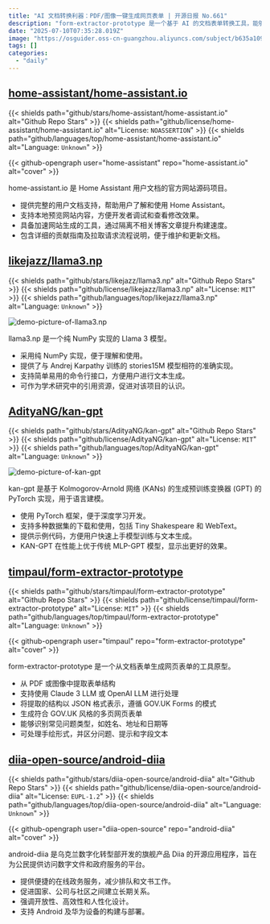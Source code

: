 ```yaml
---
title: "AI 文档转换利器：PDF/图像一键生成网页表单 | 开源日报 No.661"
description: "form-extractor-prototype 是一个基于 AI 的文档表单转换工具，能够自动从 PDF/图像中提取表单结构并生成符合 GOV.UK 标准的网页表单，支持 Claude 3 和 OpenAI 处理，输出结构化 JSON 数据。"
date: "2025-07-10T07:35:28.019Z"
image: "https://osguider.oss-cn-guangzhou.aliyuncs.com/subject/b635a1099bdcf9bd2de0c58680b5122f.png"
tags: []
categories:
  - "daily"
---
```


## [home-assistant/home-assistant.io](https://github.com/home-assistant/home-assistant.io)

{{< shields path="github/stars/home-assistant/home-assistant.io" alt="Github Repo Stars" >}} {{< shields path="github/license/home-assistant/home-assistant.io" alt="License: `NOASSERTION`" >}} {{< shields path="github/languages/top/home-assistant/home-assistant.io" alt="Language: `Unknown`" >}}

{{< github-opengraph user="home-assistant" repo="home-assistant.io" alt="cover" >}}

home-assistant.io 是 Home Assistant 用户文档的官方网站源码项目。

- 提供完整的用户文档支持，帮助用户了解和使用 Home Assistant。
- 支持本地预览网站内容，方便开发者调试和查看修改效果。
- 具备加速网站生成的工具，通过隔离不相关博客文章提升构建速度。
- 包含详细的贡献指南及拉取请求流程说明，便于维护和更新文档。
  
## [likejazz/llama3.np](https://github.com/likejazz/llama3.np)

{{< shields path="github/stars/likejazz/llama3.np" alt="Github Repo Stars" >}} {{< shields path="github/license/likejazz/llama3.np" alt="License: `MIT`" >}} {{< shields path="github/languages/top/likejazz/llama3.np" alt="Language: `Unknown`" >}}

![demo-picture-of-llama3.np](https://static.osguider.com/subject/github/likejazz/llama3.np/27d4cecf4f3d1542caa8312545e22482.webp)

llama3.np 是一个纯 NumPy 实现的 Llama 3 模型。

- 采用纯 NumPy 实现，便于理解和使用。
- 提供了与 Andrej Karpathy 训练的 stories15M 模型相符的准确实现。
- 支持简单易用的命令行接口，方便用户进行文本生成。
- 可作为学术研究中的引用资源，促进对该项目的认识。
  
## [AdityaNG/kan-gpt](https://github.com/AdityaNG/kan-gpt)

{{< shields path="github/stars/AdityaNG/kan-gpt" alt="Github Repo Stars" >}} {{< shields path="github/license/AdityaNG/kan-gpt" alt="License: `MIT`" >}} {{< shields path="github/languages/top/AdityaNG/kan-gpt" alt="Language: `Unknown`" >}}

![demo-picture-of-kan-gpt](https://static.osguider.com/subject/github/AdityaNG/kan-gpt/e3d23084171ac37b91ef881c090e717c.png)

kan-gpt 是基于 Kolmogorov-Arnold 网络 (KANs) 的生成预训练变换器 (GPT) 的 PyTorch 实现，用于语言建模。

- 使用 PyTorch 框架，便于深度学习开发。
- 支持多种数据集的下载和使用，包括 Tiny Shakespeare 和 WebText。
- 提供示例代码，方便用户快速上手模型训练与文本生成。
- KAN-GPT 在性能上优于传统 MLP-GPT 模型，显示出更好的效果。
  
## [timpaul/form-extractor-prototype](https://github.com/timpaul/form-extractor-prototype)

{{< shields path="github/stars/timpaul/form-extractor-prototype" alt="Github Repo Stars" >}} {{< shields path="github/license/timpaul/form-extractor-prototype" alt="License: `MIT`" >}} {{< shields path="github/languages/top/timpaul/form-extractor-prototype" alt="Language: `Unknown`" >}}

{{< github-opengraph user="timpaul" repo="form-extractor-prototype" alt="cover" >}}

form-extractor-prototype 是一个从文档表单生成网页表单的工具原型。

- 从 PDF 或图像中提取表单结构
- 支持使用 Claude 3 LLM 或 OpenAI LLM 进行处理
- 将提取的结构以 JSON 格式表示，遵循 GOV.UK Forms 的模式
- 生成符合 GOV.UK 风格的多页网页表单
- 能够识别常见问题类型，如姓名、地址和日期等
- 可处理手绘形式，并区分问题、提示和字段文本
  
## [diia-open-source/android-diia](https://github.com/diia-open-source/android-diia)

{{< shields path="github/stars/diia-open-source/android-diia" alt="Github Repo Stars" >}} {{< shields path="github/license/diia-open-source/android-diia" alt="License: `EUPL-1.2`" >}} {{< shields path="github/languages/top/diia-open-source/android-diia" alt="Language: `Unknown`" >}}

{{< github-opengraph user="diia-open-source" repo="android-diia" alt="cover" >}}

android-diia 是乌克兰数字化转型部开发的旗舰产品 Diia 的开源应用程序，旨在为公民提供访问数字文件和政府服务的平台。

- 提供便捷的在线政务服务，减少排队和文书工作。
- 促进国家、公司与社区之间建立长期关系。
- 强调开放性、高效性和人性化设计。
- 支持 Android 及华为设备的构建与部署。
  
